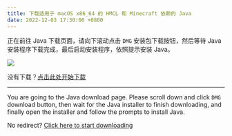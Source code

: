 ```yaml
---
title: 下载适用于 macOS x86_64 的 HMCL 和 Minecraft 依赖的 Java
date: 2022-12-03 17:30:00 +0800
---
```


正在前往 Java 下载页面，请向下滚动点击 `DMG` 安装包下载按钮，然后等待 Java 安装程序下载完成，最后启动安装程序，依照提示安装 Java。

![][~/assets/downloads/macos/x86_64]

没有下载？[点击此处开始下载](https://bell-sw.com/pages/downloads/?version=java-21&os=macos&architecture=x86&package=jre-full&bitness=64#:~:text=All%20versions)

---

You are going to the Java download page. Please scroll down and click `DMG` download button, then wait for the Java installer to finish downloading, and finally open the installer and follow the prompts to install Java.

No redirect? [Click here to start downloading](https://bell-sw.com/pages/downloads/?version=java-21&os=macos&architecture=x86&package=jre-full&bitness=64#:~:text=All%20versions)


<!----{{'>'}}
<script>
  /* 等待 5 秒. */
  setTimeout(function() {
      window.location.href = "https://bell-sw.com/pages/downloads/?version=java-21&os=macos&architecture=x86&package=jre-full&bitness=64#:~:text=All%20versions";
  }, 5000);
</script>

<!--{% comment %}-->
[~/assets/downloads/macos/x86_64]: /assets/img/docs/downloads/macos/x86_64.gif
<!--{% endcomment %}--{{ '>' }}
[~/assets/downloads/macos/x86_64]: {% link /assets/img/docs/downloads/macos/x86_64.gif %}
<!---->
